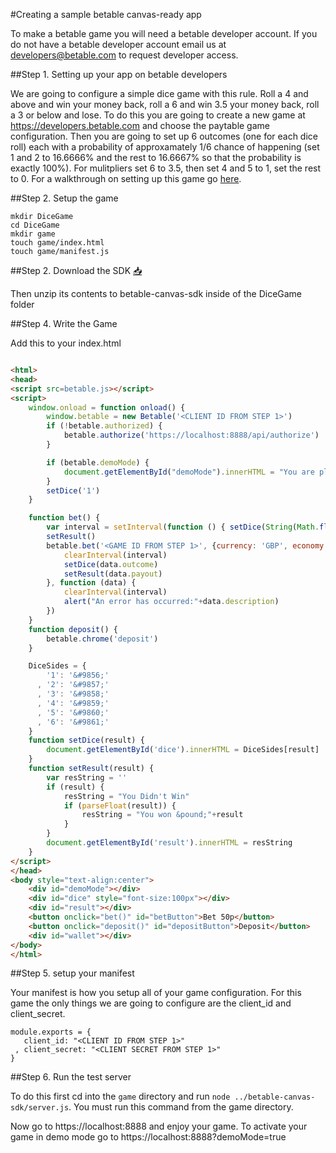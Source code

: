 #Creating a sample betable canvas-ready app

To make a betable game you will need a betable developer account. If you do not have a betable developer account email us at [developers@betable.com](mailto:developers@betable.com?Subject=Request%20for%20a%20Betable%20XHR%20developer%20account%20&Body=Tell%20us%20a%20little%20bit%20about%20yourself%20and%20why%20you%20want%20to%20become%20a%20betable%20developer) to request developer access.

##Step 1. Setting up your app on betable developers

We are going to configure a simple dice game with this rule. Roll a 4 and above and win your money back, roll a 6 and win 3.5 your money back, roll a 3 or below and lose. To do this you are going to create a new game at https://developers.betable.com and choose the paytable game configuration. Then you are going to set up 6 outcomes (one for each dice roll) each with a probability of approxamately 1/6 chance of happening (set 1 and 2 to 16.6666% and the rest to 16.6667% so that the probability is exactly 100%). For mulitpliers set 6 to 3.5, then set 4 and 5 to 1, set the rest to 0. For a walkthrough on setting up this game go [here](DICE_GAME_EXAMPLE.md).

##Step 2. Setup the game

```
mkdir DiceGame
cd DiceGame
mkdir game
touch game/index.html
touch game/manifest.js

```

##Step 2. Download the SDK [:inbox_tray:](https://github.com/betable/betable-canvas-sdk/releases/download/0.2.0/release.zip)

Then unzip its contents to betable-canvas-sdk inside of the DiceGame folder

##Step 4. Write the Game

Add this to your index.html


```html

<html>
<head>
<script src=betable.js></script>
<script>
    window.onload = function onload() {
        window.betable = new Betable('<CLIENT ID FROM STEP 1>')
        if (!betable.authorized) {
            betable.authorize('https://localhost:8888/api/authorize')
        }

        if (betable.demoMode) {
            document.getElementById("demoMode").innerHTML = "You are playing in Demo Mode"
        }
        setDice('1')    
    }

    function bet() {
        var interval = setInterval(function () { setDice(String(Math.floor(Math.random()*6)+1)) }, 100)
        setResult()
        betable.bet('<GAME ID FROM STEP 1>', {currency: 'GBP', economy: 'sandbox', wager: '0.50'}, function (data) {
            clearInterval(interval)
            setDice(data.outcome)
            setResult(data.payout)
        }, function (data) {
            clearInterval(interval)
            alert("An error has occurred:"+data.description)
        })
    }
    function deposit() {
        betable.chrome('deposit')
    }

    DiceSides = {
        '1': '&#9856;'
      , '2': '&#9857;'
      , '3': '&#9858;'
      , '4': '&#9859;'
      , '5': '&#9860;'
      , '6': '&#9861;'
    }
    function setDice(result) {
        document.getElementById('dice').innerHTML = DiceSides[result]
    }
    function setResult(result) {
        var resString = ''
        if (result) {
            resString = "You Didn't Win"
            if (parseFloat(result)) {
                resString = "You won &pound;"+result
            }
        }
        document.getElementById('result').innerHTML = resString
    }
</script>
</head>
<body style="text-align:center">
    <div id="demoMode"></div>
    <div id="dice" style="font-size:100px"></div>
    <div id="result"></div>
    <button onclick="bet()" id="betButton">Bet 50p</button>
    <button onclick="deposit()" id="depositButton">Deposit</button>
    <div id="wallet"></div>
</body>
</html>

```

##Step 5. setup your manifest

Your manifest is how you setup all of your game configuration. For this game the only things we are going to configure are the client_id and client_secret.

```
module.exports = {
   client_id: "<CLIENT ID FROM STEP 1>"
 , client_secret: "<CLIENT SECRET FROM STEP 1>"
}
```

##Step 6. Run the test server

To do this first cd into the `game` directory and run `node ../betable-canvas-sdk/server.js`. You must run this command from the game directory.

Now go to https://localhost:8888 and enjoy your game. To activate your game in demo mode go to https://localhost:8888?demoMode=true



